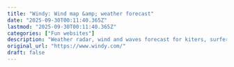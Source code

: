 ```yaml
---
title: "Windy: Wind map &amp; weather forecast"
date: "2025-09-30T00:11:40.365Z"
lastmod: "2025-09-30T00:11:40.365Z"
categories: ["Fun websites"]
description: "Weather radar, wind and waves forecast for kiters, surfers, paragliders, pilots, sailors and anyone else. Worldwide animated weather map, with easy to use layers and precise spot forecast. METAR, TAF and NOTAMs for any airport in the World. SYNOP codes from weather stations and buoys. Forecast models ECMWF, GFS, NAM and NEMS"
original_url: "https://www.windy.com/"
draft: false
---
```

